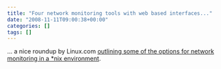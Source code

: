 ```yaml
---
title: "Four network monitoring tools with web based interfaces..."
date: "2008-11-11T09:00:38+00:00"
categories: []
tags: []
---
```


... a nice roundup by Linux.com <a href="http://www.linux.com/feature/151982">outlining some of the options for network monitoring in a *nix environment</a>.

